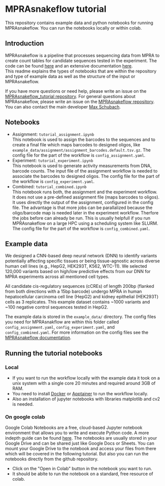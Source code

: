 # MPRAsnakeflow tutorial

This repository contains example data and python notebooks for running MPRAsnakeflow. You can run the notebooks locally or within colab.

## Introduction

MPRAsnakeflow is a pipeline that processes sequencing data from MPRA to create count tables for candidate sequences tested in the experiment.
The code can be found [here](https://github.com/kircherlab/MPRAsnakeflow) and an extensive documentation [here](https://mprasnakeflow.readthedocs.io).  
This readme explains the types of notebooks that are within the repository and type of example data as well as the structure of the input or MPRAsnakeflow.

If you have more questions or need help, please write an issue on the [MPRAsnakeflow_tutorial repository](https://github.com/kircherlab/MPRAsnakeflow_tutorial/issues). For general questions about MPRAsnakeflow, please write an issue on the [MPRAsnakeflow repository](https://github.com/kircherlab/MPRAsnakeflow/issues). You can also contact the main developer [Max Schubach](max.schubach@bih-charite.de).


## Notebooks

- Assignment: `tutorial_assignment.ipynb`  
  This notebook is used to assign the barcodes to the sequences and to create a final file which maps barcodes to designed oligos, like `example_data/assignment/assignment_barcodes.default.tsv.gz`. The config file for the part of the workflow is `config_assignment.yaml`.
- Experiment: `tutorial_experiment.ipynb`  
  This notebook is used to generate activity measurements from DNA, barcode counts. The input file of the assignment workflow is needed to associate the barcodes to designed oligos. The config file for the part of the workflow is `config_experiment.yaml`.
- Combined: `tutorial_combined.ipynb`  
  This notebook runs both, the assignment and the experiment workflow. It does not use a pre-defined assignment file (maps barcodes to oligos). It uses directly the output of the assignment, configured in the config file. The advantage is that more jobs can be parallalized because the oligo/barcode map is needed later in the experiment workflow. Therfore the jobs before can already be run. This is usually helpfull if you run MPRAsnakeflow on a large HPC using a scheduling system like SLURM. The config file for the part of the workflow is `config_combined.yaml`.


## Example data

We designed a CNN-based deep neural network (DNN) to identify variants potentially affecting specific tissues or being tissue-agnostic across diverse human cell lines (e.g., HepG2, HEK293T, K562, WTC-11). We selected 120,000 variants based on high/low predictive effects from our DNN for MPRA experiments across all mentioned cell types.  

All candidate cis-regulatory sequences (cCREs) of length 200bp (flanked from both directions with a 15bp barcode) undergo MPRA in human hepatocellular carcinoma cell line (HepG2) and kidney epithelial (HEK293T) cells as 3 replicates. This example dataset contains ~1000 variants and ~100 negative control sequences tested in HepG2.

The example data is stored in the `example_data/` directory. The config files you need for MPRAsnakflow are within this folder called `config_assignment.yaml`, `config_experiment.yaml`, and `config_combined.yaml`. For more information on the config files see the [MPRAsnakeflow documentation](https://mprasnakeflow.readthedocs.io/en/latest/config.html).

## Running the tutorial notebooks 

### Local
- If you want to run the workflow locally with the example data it took on a unix system with a single core 20 minutes and required around 3GB of RAM.
- You need to install [Docker](https://www.docker.com) or [Apptainer](https://apptainer.org) to run the workflow locally.
- Also an installation of jupyter notebooks with libraries matplotlib and cv2 is needed.

### On google colab

Google Colab Notebooks are a free, cloud-based Jupyter notebook environment that allows you to write and execute Python code. A more indepth guide can be found [here](https://jupyter-notebook-beginner-guide.readthedocs.io/en/latest/what_is_jupyter.html). The notebooks are usually stored in your Google Drive and can be shared just like Google Docs or Sheets. You can mount your Google Drive to the notebook and access your files from there which will be covered in the following tutorial. But also you can run the notebooks directly from the github repository.

- Click on the "Open in Colab" button in the notebook you want to run.
- It should be ablte to run the notebook on a standard, free resource of colab.
